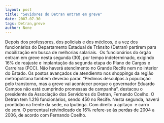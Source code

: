 ```yaml
---
layout: post
title: "Sevidores do Detran entram em greve"
date: 2007-07-30
tags: Detran,greve
author: None
---
```

Depois dos professores, dos policiais e dos m&eacute;dicos, &eacute; a vez dos funcion&aacute;rios do Departamento Estadual de Tr&acirc;nsito (Detran) partirem para mobiliza&ccedil;&atilde;o em busca de melhorias salariais.&nbsp; Os funcion&aacute;rios do &oacute;rg&atilde;o entram em greve nesta segunda (30), por tempo indeterminado, exigindo 16% de reajuste e implanta&ccedil;&atilde;o da segunda etapa do Plano de Cargos e Carreiras (PCC). 
N&atilde;o haver&aacute; atendimento no Grande Recife nem no&nbsp;interior do Estado. Os postos avan&ccedil;ados de atendiemto nos shoppings da regi&atilde;o metropolitana tamb&eacute;m dever&atilde;o parar.
&ldquo;Pedimos desculpas &agrave; popula&ccedil;&atilde;o pelo transtorno, mas a greve vai acontecer porque o governador Eduardo Campos n&atilde;o est&aacute; cumprindo promessas de campanha&rdquo;, destacou o presidente da Associa&ccedil;&atilde;o dos Servidores do Detran, Fernando Coelho. 
O Detran tem&nbsp;1.216 funcion&aacute;rios, sendo 450 no Recife.&nbsp;Nesta segunda, haver&aacute; prontid&atilde;o na frente da sede, na Iputinga. Com direito a apita&ccedil;o&nbsp; e carro de&nbsp;som. O percentual reivindicado de 16% refere-se &agrave;s perdas de 2004 a 2006, de acordo com Fernando Coelho.  